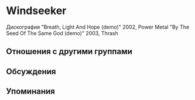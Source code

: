 # Windseeker

Дискография
"Breath, Light And Hope (demo)" 2002, Power Metal
"By The Seed Of The Same God (demo)" 2003, Thrash

## Отношения с другими группами


## Обсуждения


## Упоминания

